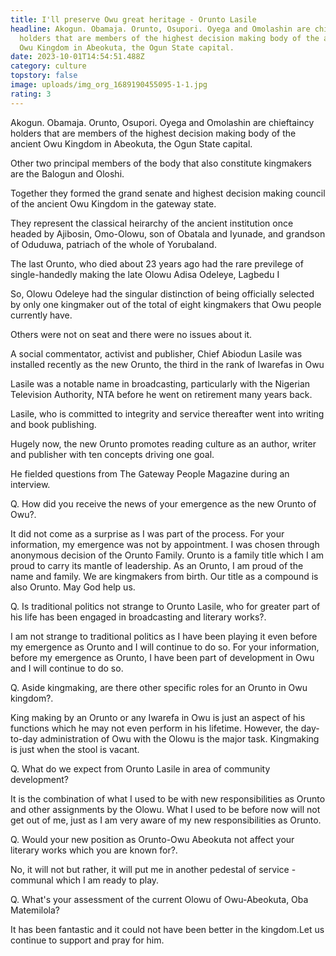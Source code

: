 ```yaml
---
title: I'll preserve Owu great heritage - Orunto Lasile
headline: Akogun. Obamaja. Orunto, Osupori. Oyega and Omolashin are chieftaincy
  holders that are members of the highest decision making body of the ancient
  Owu Kingdom in Abeokuta, the Ogun State capital.
date: 2023-10-01T14:54:51.488Z
category: culture
topstory: false
image: uploads/img_org_1689190455095-1-1.jpg
rating: 3
---
```

Akogun. Obamaja. Orunto, Osupori. Oyega and Omolashin are chieftaincy holders that are members of the highest decision making body of the ancient Owu Kingdom in Abeokuta, the Ogun State capital.



Other two principal members of the body that also constitute kingmakers are the Balogun and Oloshi. 



Together they formed the grand senate and highest decision making council of the ancient Owu Kingdom in the gateway state.



They represent the classical heirarchy of the ancient institution once headed by Ajibosin, Omo-Olowu, son of Obatala and Iyunade, and grandson of Oduduwa, patriach of the whole of Yorubaland.



The last Orunto, who died about 23 years ago had the rare previlege of single-handedly making the late Olowu Adisa Odeleye, Lagbedu I



So, Olowu Odeleye had the singular distinction of being officially selected by only one kingmaker out of the total of eight kingmakers that Owu people currently have.



Others were not on seat and there were no issues about it.



A social commentator, activist and publisher, Chief Abiodun Lasile was installed recently as the new Orunto, the third in the rank of Iwarefas in Owu



Lasile was a notable name in broadcasting, particularly with the Nigerian Television Authority, NTA before he went on retirement many years back.



Lasile, who is committed to integrity and service thereafter went into writing and book publishing.



Hugely now, the new Orunto promotes reading culture as an author, writer and publisher with ten concepts driving one goal.



He fielded questions from The Gateway People Magazine during an interview.



Q. How did you receive the news of your emergence as the new Orunto of Owu?.



It did not come as a surprise as I was part of the process. For your information, my emergence was not by appointment. I was chosen through anonymous decision of the Orunto Family. Orunto is a family title which I am proud to carry its mantle of leadership. As an Orunto, I am proud of the name and family. We are kingmakers from birth. Our title as a compound is also Orunto. May God help us.



Q. Is traditional politics not strange to  Orunto Lasile, who for greater part of his life has been engaged in broadcasting and literary works?.



I am not strange to traditional politics as I have been playing it even before my emergence as Orunto and I will continue to do so. For your information, before my emergence as Orunto, I have been part of development in Owu and I will continue to do so.



Q. Aside kingmaking, are there other specific roles for an Orunto in Owu kingdom?.



King making by an Orunto or any Iwarefa in Owu is just an aspect of his functions which he may not even perform in his lifetime. However, the day-to-day administration of Owu with the Olowu is the major task. Kingmaking is just when the stool is vacant. 



Q. What do we expect from Orunto Lasile in area of community development?



It is the combination of what I used to be with new responsibilities as Orunto and other assignments by the Olowu. What I used to be before now will not get out of me, just as I am very aware of my new responsibilities  as Orunto.



Q. Would your new position as Orunto-Owu Abeokuta not affect your literary works which you are known for?.



No, it will not but rather, it will put me in another pedestal of service - communal which I am ready to play.



Q. What's your assessment of the current Olowu of Owu-Abeokuta, Oba Matemilola?



It has been fantastic and it could not have been better in the kingdom.Let us continue to support and pray for him.